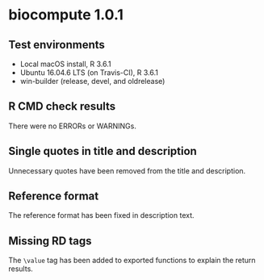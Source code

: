 # biocompute 1.0.1

## Test environments

- Local macOS install, R 3.6.1
- Ubuntu 16.04.6 LTS (on Travis-CI), R 3.6.1
- win-builder (release, devel, and oldrelease)

## R CMD check results

There were no ERRORs or WARNINGs.

## Single quotes in title and description

Unnecessary quotes have been removed from the title and description.

## Reference format

The reference format has been fixed in description text.

## Missing RD tags

The `\value` tag has been added to exported functions to explain the return results.
